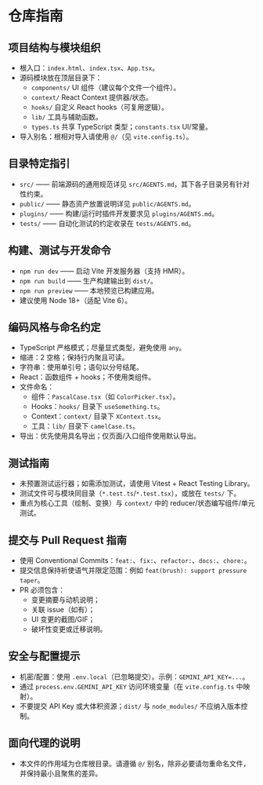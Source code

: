 # 仓库指南

## 项目结构与模块组织
- 根入口：`index.html`、`index.tsx`、`App.tsx`。
- 源码模块放在顶层目录下：
  - `components/` UI 组件（建议每个文件一个组件）。
  - `context/` React Context 提供器/状态。
  - `hooks/` 自定义 React hooks（可复用逻辑）。
  - `lib/` 工具与辅助函数。
  - `types.ts` 共享 TypeScript 类型；`constants.tsx` UI/常量。
- 导入别名：根相对导入请使用 `@/`（见 `vite.config.ts`）。

## 目录特定指引
- `src/` —— 前端源码的通用规范详见 `src/AGENTS.md`，其下各子目录另有针对性约束。
- `public/` —— 静态资产放置说明详见 `public/AGENTS.md`。
- `plugins/` —— 构建/运行时插件开发要求见 `plugins/AGENTS.md`。
- `tests/` —— 自动化测试的约定收录在 `tests/AGENTS.md`。

## 构建、测试与开发命令
- `npm run dev` —— 启动 Vite 开发服务器（支持 HMR）。
- `npm run build` —— 生产构建输出到 `dist/`。
- `npm run preview` —— 本地预览已构建应用。
- 建议使用 Node 18+（适配 Vite 6）。

## 编码风格与命名约定
- TypeScript 严格模式；尽量显式类型，避免使用 `any`。
- 缩进：2 空格；保持行内聚且可读。
- 字符串：使用单引号；语句以分号结尾。
- React：函数组件 + hooks；不使用类组件。
- 文件命名：
  - 组件：`PascalCase.tsx`（如 `ColorPicker.tsx`）。
  - Hooks：`hooks/` 目录下 `useSomething.ts`。
  - Context：`context/` 目录下 `XContext.tsx`。
  - 工具：`lib/` 目录下 `camelCase.ts`。
- 导出：优先使用具名导出；仅页面/入口组件使用默认导出。

## 测试指南
- 未预置测试运行器；如需添加测试，请使用 Vitest + React Testing Library。
- 测试文件可与模块同目录（`*.test.ts`/`*.test.tsx`），或放在 `tests/` 下。
- 重点为核心工具（绘制、变换）与 `context/` 中的 reducer/状态编写组件/单元测试。

## 提交与 Pull Request 指南
- 使用 Conventional Commits：`feat:`、`fix:`、`refactor:`、`docs:`、`chore:`。
- 提交信息保持祈使语气并限定范围：例如 `feat(brush): support pressure taper`。
- PR 必须包含：
  - 变更摘要与动机说明；
  - 关联 issue（如有）；
  - UI 变更的截图/GIF；
  - 破坏性变更或迁移说明。

## 安全与配置提示
- 机密/配置：使用 `.env.local`（已忽略提交）。示例：`GEMINI_API_KEY=...`。
- 通过 `process.env.GEMINI_API_KEY` 访问环境变量（在 `vite.config.ts` 中映射）。
- 不要提交 API Key 或大体积资源；`dist/` 与 `node_modules/` 不应纳入版本控制。

## 面向代理的说明
- 本文件的作用域为仓库根目录。请遵循 `@/` 别名，除非必要请勿重命名文件，并保持最小且聚焦的差异。


